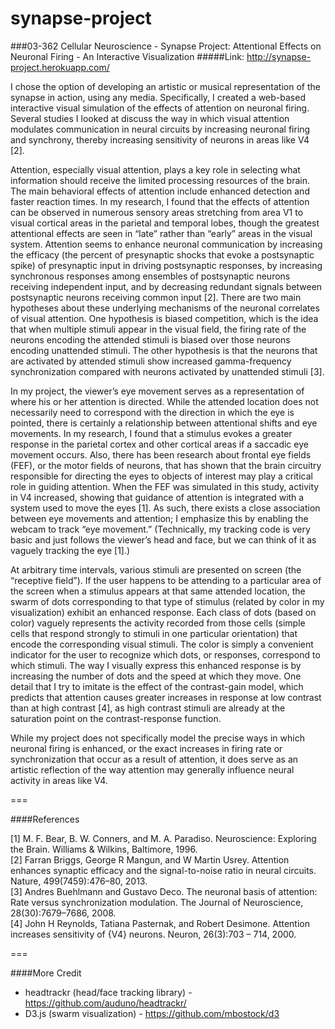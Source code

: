 synapse-project
===============
###03-362 Cellular Neuroscience - Synapse Project: Attentional Effects on Neuronal Firing - An Interactive Visualization
#####Link: http://synapse-project.herokuapp.com/

I chose the option of developing an artistic or musical representation of the synapse in action, using any media. Specifically, I created a web-based interactive visual simulation of the effects of attention on neuronal firing. Several studies I looked at discuss the way in which visual attention modulates communication in neural circuits by increasing neuronal firing and synchrony, thereby increasing sensitivity of neurons in areas like V4 [2].

Attention, especially visual attention, plays a key role in selecting what information should receive the limited processing resources of the brain. The main behavioral effects of attention include enhanced detection and faster reaction times. In my research, I found that the effects of attention can be observed in numerous sensory areas stretching from area V1 to visual cortical areas in the parietal and temporal lobes, though the greatest attentional effects are seen in “late” rather than “early” areas in the visual system. Attention seems to enhance neuronal communication by increasing the efficacy (the percent of presynaptic shocks that evoke a postsynaptic spike) of presynaptic input in driving postsynaptic responses, by increasing synchronous responses among ensembles of postsynaptic neurons receiving independent input, and by decreasing redundant signals between postsynaptic neurons receiving common input [2]. There are two main hypotheses about these underlying mechanisms of the neuronal correlates of visual attention. One hypothesis is biased competition, which is the idea that when multiple stimuli appear in the visual field, the firing rate of the neurons encoding the attended stimuli is biased over those neurons encoding unattended stimuli. The other hypothesis is that the neurons that are activated by attended stimuli show increased gamma-frequency synchronization compared with neurons activated by unattended stimuli [3].

In my project, the viewer’s eye movement serves as a representation of where his or her attention is directed. While the attended location does not necessarily need to correspond with the direction in which the eye is pointed, there is certainly a relationship between attentional shifts and eye movements. In my research, I found that a stimulus evokes a greater response in the parietal cortex and other cortical areas if a saccadic eye movement occurs. Also, there has been research about frontal eye fields (FEF), or the motor fields of neurons, that has shown that the brain circuitry responsible for directing the eyes to objects of interest may play a critical role in guiding attention. When the FEF was simulated in this study, activity in V4 increased, showing that guidance of attention is integrated with a system used to move the eyes [1]. As such, there exists a close association between eye movements and attention; I emphasize this by enabling the webcam to track “eye movement.” (Technically, my tracking code is very basic and just follows the viewer’s head and face, but we can think of it as vaguely tracking the eye [1].)


At arbitrary time intervals, various stimuli are presented on screen (the “receptive field”). If the user happens to be attending to a particular area of the screen when a stimulus appears at that same attended location, the swarm of dots corresponding to that type of stimulus (related by color in my visualization) exhibit an enhanced response. Each class of dots (based on color) vaguely represents the activity recorded from those cells (simple cells that respond strongly to stimuli in one particular orientation) that encode the corresponding visual stimuli. The color is simply a convenient indicator for the user to recognize which dots, or responses, correspond to which stimuli. The way I visually express this enhanced response is by increasing the number of dots and the speed at which they move. One detail that I try to imitate is the effect of the contrast-gain model, which predicts that attention causes greater increases in response at low contrast than at high contrast [4], as high contrast stimuli are already at the saturation point on the contrast-response function.

While my project does not specifically model the precise ways in which neuronal firing is enhanced, or the exact increases in firing rate or synchronization that occur as a result of attention, it does serve as an artistic reflection of the way attention may generally influence neural activity in areas like V4.

===

####References

[1] M. F. Bear, B. W. Conners, and M. A. Paradiso. Neuroscience: Exploring the Brain. Williams & Wilkins, Baltimore, 1996.
<br>
[2] Farran Briggs, George R Mangun, and W Martin Usrey. Attention enhances synaptic efficacy and the signal-to-noise ratio in neural circuits. Nature, 499(7459):476–80, 2013.
<br>
[3] Andres Buehlmann and Gustavo Deco. The neuronal basis of attention: Rate versus synchronization modulation. The Journal of Neuroscience, 28(30):7679–7686, 2008.
<br>
[4] John H Reynolds, Tatiana Pasternak, and Robert Desimone. Attention increases sensitivity of {V4} neurons. Neuron, 26(3):703 – 714, 2000.

===

####More Credit

* headtrackr (head/face tracking library) - https://github.com/auduno/headtrackr/
* D3.js (swarm visualization) - https://github.com/mbostock/d3
